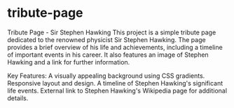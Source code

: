 # tribute-page

Tribute Page - Sir Stephen Hawking
This project is a simple tribute page dedicated to the renowned physicist Sir Stephen Hawking. The page provides a brief overview of his life and achievements, including a timeline of important events in his career. It also features an image of Stephen Hawking and a link for further information.

Key Features:
A visually appealing background using CSS gradients.
Responsive layout and design.
A timeline of Stephen Hawking's significant life events.
External link to Stephen Hawking's Wikipedia page for additional details.
